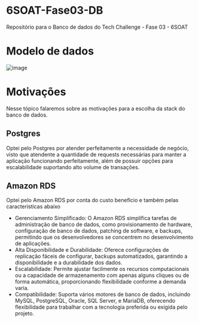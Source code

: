 # 6SOAT-Fase03-DB
Repositório para o Banco de dados do Tech Challenge - Fase 03 - 6SOAT

# Modelo de dados
![image](https://github.com/user-attachments/assets/dc623ee4-6b69-459f-b39e-38c67031033c)

# Motivações
Nesse tópico falaremos sobre as motivações para a escolha da stack do banco de dados.

## Postgres
Optei pelo Postgres por atender perfeitamente a necessidade de negócio, visto que atendente a quantidade de requests necessárias para manter a aplicação funcionando perfeitamente, além de possuir opções para escalabilidade suportando alto volume de transações.

## Amazon RDS
Optei pelo Amazon RDS por conta do custo benefício e também pelas características abaixo<br>

* Gerenciamento Simplificado: O Amazon RDS simplifica tarefas de administração de banco de dados, como provisionamento de hardware, configuração de banco de dados, patching de software, e backups, permitindo que os desenvolvedores se concentrem no desenvolvimento de aplicações.<br>
* Alta Disponibilidade e Durabilidade: Oferece configurações de replicação fáceis de configurar, backups automatizados, garantindo a disponibilidade e a durabilidade dos dados.<br>
* Escalabilidade: Permite ajustar facilmente os recursos computacionais ou a capacidade de armazenamento com apenas alguns cliques ou de forma automática, proporcionando flexibilidade conforme a demanda varia.<br>
* Compatibilidade: Suporta vários motores de banco de dados, incluindo MySQL, PostgreSQL, Oracle, SQL Server, e MariaDB, oferecendo flexibilidade para trabalhar com a tecnologia preferida ou exigida pelo projeto.<br>
